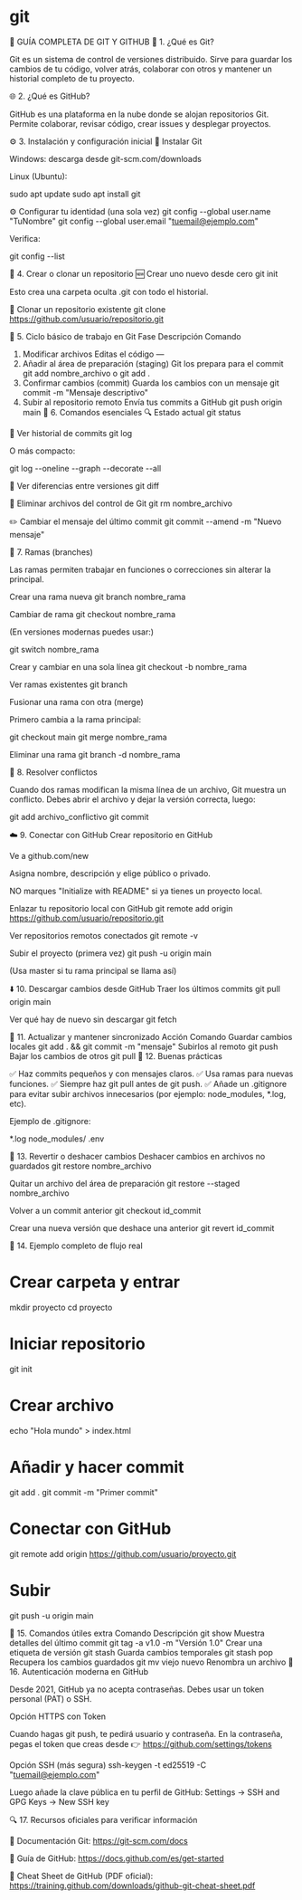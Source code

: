 # git

🧭 GUÍA COMPLETA DE GIT Y GITHUB
🧩 1. ¿Qué es Git?

Git es un sistema de control de versiones distribuido.
Sirve para guardar los cambios de tu código, volver atrás, colaborar con otros y mantener un historial completo de tu proyecto.

🌐 2. ¿Qué es GitHub?

GitHub es una plataforma en la nube donde se alojan repositorios Git.
Permite colaborar, revisar código, crear issues y desplegar proyectos.

⚙️ 3. Instalación y configuración inicial
🔧 Instalar Git

Windows: descarga desde git-scm.com/downloads

Linux (Ubuntu):

sudo apt update
sudo apt install git

⚙️ Configurar tu identidad (una sola vez)
git config --global user.name "TuNombre"
git config --global user.email "tuemail@ejemplo.com"


Verifica:

git config --list

📁 4. Crear o clonar un repositorio
🆕 Crear uno nuevo desde cero
git init


Esto crea una carpeta oculta .git con todo el historial.

🔁 Clonar un repositorio existente
git clone https://github.com/usuario/repositorio.git

📄 5. Ciclo básico de trabajo en Git
Fase	Descripción	Comando
1. Modificar archivos	Editas el código	—
2. Añadir al área de preparación (staging)	Git los prepara para el commit	git add nombre_archivo o git add .
3. Confirmar cambios (commit)	Guarda los cambios con un mensaje	git commit -m "Mensaje descriptivo"
4. Subir al repositorio remoto	Envía tus commits a GitHub	git push origin main
🧱 6. Comandos esenciales
🔍 Estado actual
git status

📜 Ver historial de commits
git log


O más compacto:

git log --oneline --graph --decorate --all

🔄 Ver diferencias entre versiones
git diff

🧹 Eliminar archivos del control de Git
git rm nombre_archivo

✏️ Cambiar el mensaje del último commit
git commit --amend -m "Nuevo mensaje"

🌿 7. Ramas (branches)

Las ramas permiten trabajar en funciones o correcciones sin alterar la principal.

Crear una rama nueva
git branch nombre_rama

Cambiar de rama
git checkout nombre_rama


(En versiones modernas puedes usar:)

git switch nombre_rama

Crear y cambiar en una sola línea
git checkout -b nombre_rama

Ver ramas existentes
git branch

Fusionar una rama con otra (merge)

Primero cambia a la rama principal:

git checkout main
git merge nombre_rama

Eliminar una rama
git branch -d nombre_rama

🚧 8. Resolver conflictos

Cuando dos ramas modifican la misma línea de un archivo, Git muestra un conflicto.
Debes abrir el archivo y dejar la versión correcta, luego:

git add archivo_conflictivo
git commit

☁️ 9. Conectar con GitHub
Crear repositorio en GitHub

Ve a github.com/new

Asigna nombre, descripción y elige público o privado.

NO marques "Initialize with README" si ya tienes un proyecto local.

Enlazar tu repositorio local con GitHub
git remote add origin https://github.com/usuario/repositorio.git

Ver repositorios remotos conectados
git remote -v

Subir el proyecto (primera vez)
git push -u origin main


(Usa master si tu rama principal se llama así)

⬇️ 10. Descargar cambios desde GitHub
Traer los últimos commits
git pull origin main

Ver qué hay de nuevo sin descargar
git fetch

🔄 11. Actualizar y mantener sincronizado
Acción	Comando
Guardar cambios locales	git add . && git commit -m "mensaje"
Subirlos al remoto	git push
Bajar los cambios de otros	git pull
🧠 12. Buenas prácticas

✅ Haz commits pequeños y con mensajes claros.
✅ Usa ramas para nuevas funciones.
✅ Siempre haz git pull antes de git push.
✅ Añade un .gitignore para evitar subir archivos innecesarios (por ejemplo: node_modules, *.log, etc).

Ejemplo de .gitignore:

*.log
node_modules/
.env

🧩 13. Revertir o deshacer cambios
Deshacer cambios en archivos no guardados
git restore nombre_archivo

Quitar un archivo del área de preparación
git restore --staged nombre_archivo

Volver a un commit anterior
git checkout id_commit

Crear una nueva versión que deshace una anterior
git revert id_commit

🧭 14. Ejemplo completo de flujo real
# Crear carpeta y entrar
mkdir proyecto
cd proyecto

# Iniciar repositorio
git init

# Crear archivo
echo "Hola mundo" > index.html

# Añadir y hacer commit
git add .
git commit -m "Primer commit"

# Conectar con GitHub
git remote add origin https://github.com/usuario/proyecto.git

# Subir
git push -u origin main

💬 15. Comandos útiles extra
Comando	Descripción
git show	Muestra detalles del último commit
git tag -a v1.0 -m "Versión 1.0"	Crear una etiqueta de versión
git stash	Guarda cambios temporales
git stash pop	Recupera los cambios guardados
git mv viejo nuevo	Renombra un archivo
🧱 16. Autenticación moderna en GitHub

Desde 2021, GitHub ya no acepta contraseñas.
Debes usar un token personal (PAT) o SSH.

Opción HTTPS con Token

Cuando hagas git push, te pedirá usuario y contraseña.
En la contraseña, pegas el token que creas desde
👉 https://github.com/settings/tokens

Opción SSH (más segura)
ssh-keygen -t ed25519 -C "tuemail@ejemplo.com"


Luego añade la clave pública en tu perfil de GitHub:
Settings → SSH and GPG Keys → New SSH key

🔍 17. Recursos oficiales para verificar información

📘 Documentación Git: https://git-scm.com/docs

🧭 Guía de GitHub: https://docs.github.com/es/get-started

🧩 Cheat Sheet de GitHub (PDF oficial): https://training.github.com/downloads/github-git-cheat-sheet.pdf
